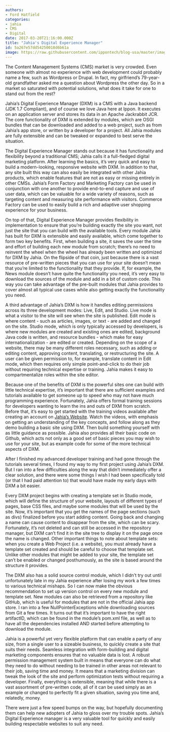 ```yaml
---
authors:
- Ford Hatfield
categories:
- jahia
- CMS
- Digital
date: 2017-03-20T21:16:00.000Z
title: "Jahia's Digital Experience Manager"
id: 5a267e57dd54250018d6b61a
image: https://raw.githubusercontent.com/ippontech/blog-usa/master/images/2017/04/Jahia-DXM-Blog--1-.png
---
```


<span style="font-weight: 400">The Content Management Systems (CMS) market is very crowded. Even someone with almost no experience with web development could probably name a few, such as Wordpress or Drupal. In fact, my girlfriend’s 79-year-old grandfather asked me a question about Wordpress the other day. So in a market so saturated with potential solutions, what does it take for one to stand out from the rest?</span>

<span style="font-weight: 400">Jahia’s Digital Experience Manager (DXM) is a CMS with a Java backend (JDK 1.7 Compliant), and of course we love Java here at Ippon. It executes on an application server and stores its data in an Apache Jackrabbit JCR. The core functionality of DXM is extended by modules, which are OSGI bundles that can be downloaded and added to a web project, such as from Jahia’s app store, or written by a developer for a project. All Jahia modules are fully extensible and can be tweaked or expanded to best serve the situation.</span>

<span style="font-weight: 400">The Digital Experience Manager stands out because it has functionality and flexibility beyond a traditional CMS; Jahia calls it a full-fledged digital marketing platform. After learning the basics, it’s very quick and easy to build a modern-looking, responsive website with DXM. In addition to that, any site built this way can also easily be integrated with other Jahia products, which enable features that are not as easy or missing entirely in other CMSs. Jahia’s Form Factory and Marketing Factory can be used in conjunction with one another to provide end-to-end capture and use of user data, which can be valuable for a wide variety of reasons, such as targeting content and measuring site performance with visitors. Commerce Factory can be used to easily build a rich and adaptive user shopping experience for your business.</span>

<span style="font-weight: 400">On top of that, Digital Experience Manager provides flexibility in implementation to ensure that you’re building exactly the site you want, not just the site that you can build with the available tools. Every module Jahia has built for DXM is extensible and easily available, which come together to form two key benefits. First, when building a site, it saves the user the time and effort of building each new module from scratch; there’s no need to reinvent the wheel when the wheel has already been written and optimized for DXM by Jahia. On the flipside of that coin, just because there is a vast resource of pre-written pieces that you can use for your site doesn’t mean that you’re limited to the functionality that they provide. If, for example, the News module doesn’t have quite the functionality you need, it’s very easy to download the sources of the module and add in a bit of custom code. This way you can take advantage of the pre-built modules that Jahia provides to cover almost all typical use cases while also getting exactly the functionality you need.</span>

<span style="font-weight: 400">A third advantage of Jahia’s DXM is how it handles editing permissions across its three development modes: Live, Edit, and Studio. Live mode is what a visitor to the site will see when the site is published. Edit mode is where content - such as articles, images, or text - are added and changed on the site. Studio mode, which is only typically accessed by developers, is where new modules are created and existing ones are edited, background Java code is written, and resource bundles - which make for easy internationalization - are edited or created. Depending on the scope of a website, there may be many different roles necessary, such as adding or editing content, approving content, translating, or restructuring the site. A user can be given permission to, for example, translate content in Edit mode, which then requires only simple point-and-click to do their job without requiring technical expertise or training. Jahia makes it easy to compartmentalize roles within the site editor.</span>

<span style="font-weight: 400">Because one of the benefits of DXM is the powerful sites one can build with little technical expertise, it’s important that there are sufficient examples and tutorials available to get someone up to speed who may not have much programming experience. Fortunately, Jahia offers formal training sessions for developers wanting to learn the ins and outs of DXM from scratch. Before that, it’s easy to get started with the training videos available after creating an account on </span>[<span style="font-weight: 400">Jahia’s Website</span>](https://www.jahia.com/home.html)<span style="font-weight: 400">. Watch the videos, with emphasis on getting an understanding of the key concepts, and follow along as they demo building a basic site using DXM. Then build something yourself with as little guidance as possible. Jahia also provides all their basic code on Github, which acts not only as a good set of basic pieces you may wish to use for your site, but as example code for some of the more technical aspects of DXM.</span>

<span style="font-weight: 400">After I finished my advanced developer training and had gone through the tutorials several times, I found my way to my first project using Jahia’s DXM. But I ran into a few difficulties along the way that didn’t immediately offer a clear solution, and there were some things I wish I had been specifically told (or that I had paid attention to) that would have made my early days with DXM a bit easier. </span>

<span style="font-weight: 400">Every DXM project begins with creating a template set in Studio mode, which will define the structure of your website, layouts of different types of pages, base CSS files, and maybe some modules that will be used by the site. Now, it’s important that you get the names of the page sections (such as divs) finalized before you start adding content. Going back and changing a name can cause content to disappear from the site, which can be scary. Fortunately, it’s not deleted and can still be accessed in the repository manager, but DXM can’t find it in the site tree to display it on the page once the name is changed. Other important things to note about template sets: when you create a Web Project (i.e. a website), you must already have a template set created and should be careful to choose that template set. Unlike other modules that might be added to your site, the template set can’t be enabled or changed posthumously, as the site is based around the structure it provides.</span>

<span style="font-weight: 400">The DXM also has a solid source control module, which I didn’t try out until unfortunately late in my Jahia experience after losing my work a few times to various technical mishaps. So I can now make the obvious recommendation to set up version control on every new module and template set. New modules can also be retrieved from a repository like GitHub, which is useful for modules that are not in the official Jahia app store. I ran into a few NullPointerExceptions while downloading sources from Git a few times. It turns out that it’s important to have the right artifactID, which can be found in the module’s pom.xml file, as well as to have all the dependencies installed AND started before attempting to download the module.</span>

<span style="font-weight: 400">Jahia is a powerful yet very flexible platform that can enable a party of any size, from a single user to a sizeable business, to quickly create a site that suits their needs. Seamless integration with form-building and digital marketing components ensures that no valuable data is lost. A robust permission management system built in means that everyone can do what they need to do without needing to be trained in other areas not relevant to their job, saving time and money. It means that a marketing division can tweak the look of the site and perform optimization tests without requiring a developer. Finally, everything is extensible, meaning that while there is a vast assortment of pre-written code, all of it can be used simply as an example or changed to perfectly fit a given situation, saving you time and, relatedly, money. </span>

<span style="font-weight: 400">There were just a few speed bumps on the way, but hopefully documenting them can help new adopters of Jahia to gloss over my trouble spots. Jahia’s Digital Experience manager is a very valuable tool for quickly and easily building respectable websites to suit any need.</span>
